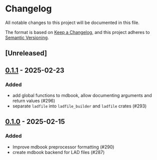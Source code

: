 # Changelog

All notable changes to this project will be documented in this file.

The format is based on [Keep a Changelog](https://keepachangelog.com/en/1.0.0/),
and this project adheres to [Semantic Versioning](https://semver.org/spec/v2.0.0.html).

## [Unreleased]

## [0.1.1](https://github.com/makspll/bevy_mod_scripting/compare/mdbook_lad_preprocessor-v0.1.0...mdbook_lad_preprocessor-v0.1.1) - 2025-02-23

### Added

- add global functions to mdbook, allow documenting arguments and return values (#296)
- separate `ladfile` into `ladfile_builder` and `ladfile` crates (#293)

## [0.1.0](https://github.com/makspll/bevy_mod_scripting/releases/tag/mdbook_lad_preprocessor-v0.1.0) - 2025-02-15

### Added

- Improve mdbook preprocessor formatting (#290)
- create mdbook backend for LAD files (#287)
